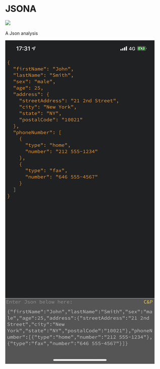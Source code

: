 # JSONA

![](https://img.shields.io/badge/Version-V1.0.0-brightgreen)



A Json analysis

![Screen Shot 2019-09-30 at 17.31.47](README.assets/Screen%20Shot%202019-09-30%20at%2017.31.47.png)
